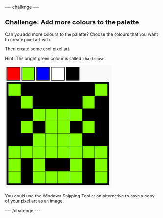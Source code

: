 --- challenge ---
## Challenge: Add more colours to the palette

Can you add more colours to the palette? Choose the colours that you want to create pixel art with.

Then create some cool pixel art.

Hint: The bright green colour is called `chartreuse`.

![screenshot](images/pixel-art-final.png)

You could use the Windows Snipping Tool or an alternative to save a copy of your pixel art as an image. 

--- /challenge ---
